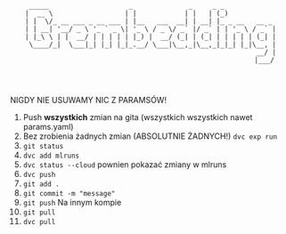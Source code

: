 <pre>
<code>
<p style="text-align: center;">
 _____                    _              _     _ _             
|  __ \                  | |            | |   | (_)            
| |  \/_ __ ___ _ __ ___ | |__   ___  __| | __| |_ _ __   __ _ 
| | __| '__/ _ \ '_ ` _ \| '_ \ / _ \/ _` |/ _` | | '_ \ / _` |
| |_\ \ | |  __/ | | | | | |_) |  __/ (_| | (_| | | | | | (_| |
 \____/_|  \___|_| |_| |_|_.__/ \___|\__,_|\__,_|_|_| |_|\__, |
                                                          __/ |
                                                         |___/
</p>
</code>
</pre>

NIGDY NIE USUWAMY NIC Z PARAMSÓW!

1. Push **wszystkich** zmian na gita (wszystkich wszystkich nawet params.yaml)
2. Bez zrobienia żadnych zmian (ABSOLUTNIE ŻADNYCH!) `dvc exp run`
3. `git status`
4. `dvc add mlruns`
5. `dvc status --cloud` pownien pokazać zmiany w mlruns
6. `dvc push`
7. `git add .`
8. `git commit -m "message"`
9. `git push`
Na innym kompie
10. `git pull`
11. `dvc pull`